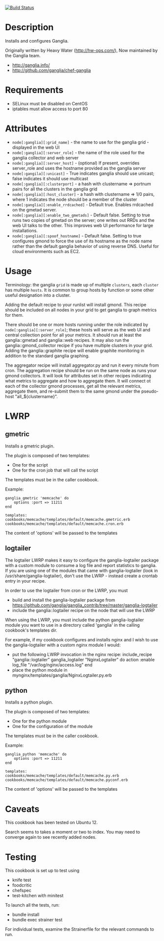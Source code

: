 [![Build Status](https://secure.travis-ci.org/ganglia/chef-ganglia.png)](http://travis-ci.org/ganglia/chef-ganglia)

Description
===========

Installs and configures Ganglia.

Originally written by Heavy Water (http://hw-ops.com/), Now maintained by the Ganglia team.

* http://ganglia.info/
* http://github.com/ganglia/chef-ganglia

Requirements
============

* SELinux must be disabled on CentOS
* iptables must allow access to port 80

Attributes
==========

* `node[:ganglia][:grid_name]` - the name to use for the ganglia grid - displayed in the web UI
* `node[:ganglia][:server_role]` - the name of the role used for the ganglia collector and web server
* `node[:ganglia][:server_host]` - (optional) If present, overrides server_role and uses the hostname provided as the ganglia server
* `node[:gangila][:unicast]` - True indicates ganglia should use unicast; false indicates it should use multicast
* `node[:ganglia][:clusterport]` - a hash with clustername => portnum pairs for all the clusters in the ganglia grid
* `node[:ganglia][:host_cluster]` - a hash with clustername => 1/0 pairs, where 1 indicates the node should be a member of the cluster
* `node[:ganglia][:enable_rrdcached]` - Default true. Enables rrdcached on the gmetad server.
* `node[:ganglia][:enable_two_gmetads]` - Default false. Setting to true runs two copies of gmetad on the server; one writes out RRDs and the web UI talks to the other. This improves web UI performance for large installations.
* `node[:ganglia][:spoof_hostname]` - Default false. Setting to true configures gmond to force the use of its hostname as the node name rather than the default ganglia behavior of using reverse DNS. Useful for cloud environments such as EC2.

Usage
=====

Terminology: the ganglia `grid` is made up of multiple `clusters`, each `cluster` has multiple `hosts`. It is common to group hosts by function or some other useful designation into a cluster.

Adding the default recipe to your runlist will install gmond. This recipe should be included on all nodes in your grid to get ganglia to graph metrics for them.

There should be one or more hosts running under the role indicated by `node[:ganglia][:server_role]`; these hosts will serve as the web UI and central collection point for all your metrics. It should run at least the ganglia::gmetad and ganglia::web recipes. It may also run the ganglia::gmond_collector recipe if you have multiple clusters in your grid.  Adding the ganglia::graphite recipe will enable graphite monitoring in addition to the standard ganglia graphing.

The aggregator recipe will install aggregator.py and run it every minute from cron. The aggregation recipe should be run on the same node as runs your gmond collectors. It will look for attributes set in other recipes indicating what metrics to aggregate and how to aggregate them. It will connect ot each of the collector gmond processes, get all the relevant metrics, aggregate them, and re-submit them to the same gmond under the pseudo-host "all_${clustername}".

LWRP
====

gmetric
-------

Installs a gmetric plugin.

The plugin is composed of two templates:
* One for the script
* One for the cron job that will call the script

The templates must be in the caller cookbook.

Example:

    ganglia_gmetric 'memcache' do
        options :port => 11211
    end

    templates:
    cookbooks/memcache/templates/default/memcache.gmetric.erb
    cookbooks/memcache/templates/default/memcache.cron.erb

The content of 'options' will be passed to the templates

logtailer
---------

The logtailer LWRP makes it easy to configure the ganglia-logtailer package with a custom module to consume a log file and report statistics to ganglia. If you are using one of the modules that came with ganglia-logtailer (look in /usr/share/ganglia-logtailer), don't use the LWRP - instead create a crontab entry in your recipe.

In order to use the logtailer from cron or the LWRP, you must
* build and install the ganglia-logtailer package from https://github.com/ganglia/ganglia_contrib/tree/master/ganglia-logtailer
* include the ganglia::logtailer recipe on the node that will use the LWRP

When using the LWRP, you must include the python ganglia-logtailer module you want to use in a directory called 'ganglia' in the calling cookbook's templates dir.

For example, if my cookbook configures and installs nginx and I wish to use the ganglia-logtailer with a custom nginx module I would:
* put the following LWRP invocation in the nginx recipe:
 include_recipe "ganglia::logtailer"
 ganglia_logtailer "NginxLogtailer" do
   action :enable
   log_file "/var/log/nginx/access.log"
 end
* place the python module in mynginx/templates/ganglia/NginxLogtailer.py.erb

python
------

Installs a python plugin.

The plugin is composed of two templates:
* One for the python module
* One for the configuration of the module

The templates must be in the caller cookbook.

Example:

    ganglia_python 'memcache' do
        options :port => 11211
    end

    templates:
    cookbooks/memcache/templates/default/memcache.py.erb
    cookbooks/memcache/templates/default/memcache.pyconf.erb

The content of 'options' will be passed to the templates

Caveats
=======

This cookbook has been tested on Ubuntu 12.

Search seems to takes a moment or two to index.
You may need to converge again to see recently added nodes.

Testing
=======

This cookbook is set up to test using
* knife test
* foodcritic
* chefspec
* test-kitchen with minitest

To launch all the tests, run:
* bundle install
* bundle exec strainer test

For individual tests, examine the Strainerfile for the relevant commands to run.


